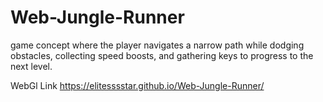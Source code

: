 # Web-Jungle-Runner
 game concept where the player navigates a narrow path while dodging obstacles, collecting speed boosts, and gathering keys to progress to the next level.

WebGl Link https://elitesssstar.github.io/Web-Jungle-Runner/
